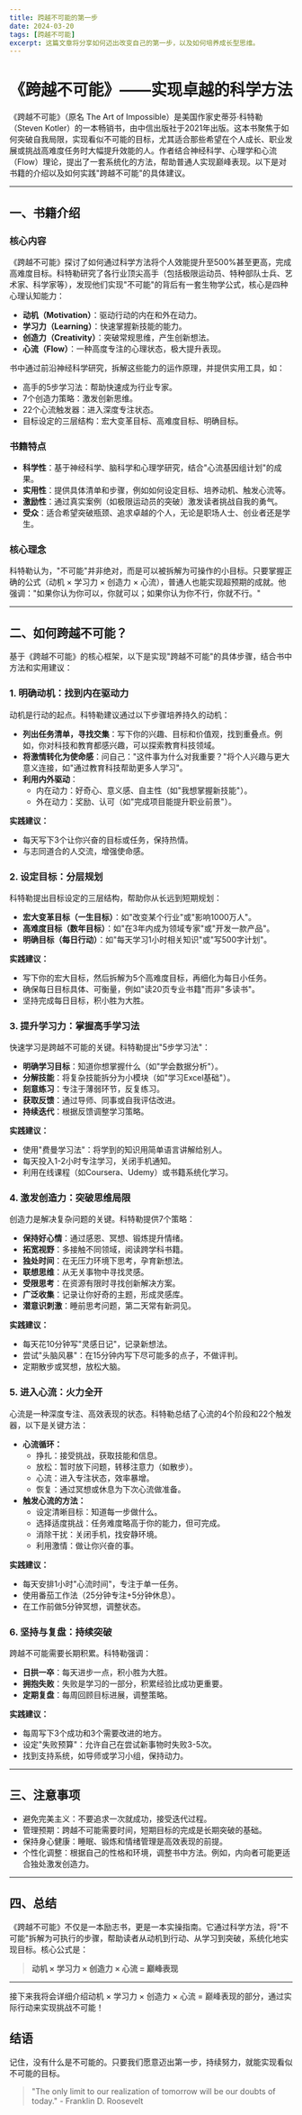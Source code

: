 ```yaml
---
title: 跨越不可能的第一步
date: 2024-03-20
tags: [跨越不可能]
excerpt: 这篇文章将分享如何迈出改变自己的第一步，以及如何培养成长型思维。
---
```


# 《跨越不可能》——实现卓越的科学方法

《跨越不可能》（原名 The Art of Impossible）是美国作家史蒂芬·科特勒（Steven Kotler）的一本畅销书，由中信出版社于2021年出版。这本书聚焦于如何突破自我局限，实现看似不可能的目标，尤其适合那些希望在个人成长、职业发展或挑战高难度任务时大幅提升效能的人。作者结合神经科学、心理学和心流（Flow）理论，提出了一套系统化的方法，帮助普通人实现巅峰表现。以下是对书籍的介绍以及如何实践"跨越不可能"的具体建议。

---

## 一、书籍介绍

### 核心内容

《跨越不可能》探讨了如何通过科学方法将个人效能提升至500%甚至更高，完成高难度目标。科特勒研究了各行业顶尖高手（包括极限运动员、特种部队士兵、艺术家、科学家等），发现他们实现"不可能"的背后有一套生物学公式，核心是四种心理认知能力：

- **动机（Motivation）**：驱动行动的内在和外在动力。
- **学习力（Learning）**：快速掌握新技能的能力。
- **创造力（Creativity）**：突破常规思维，产生创新想法。
- **心流（Flow）**：一种高度专注的心理状态，极大提升表现。

书中通过前沿神经科学研究，拆解这些能力的运作原理，并提供实用工具，如：

- 高手的5步学习法：帮助快速成为行业专家。
- 7个创造力策略：激发创新思维。
- 22个心流触发器：进入深度专注状态。
- 目标设定的三层结构：宏大变革目标、高难度目标、明确目标。

### 书籍特点

- **科学性**：基于神经科学、脑科学和心理学研究，结合"心流基因组计划"的成果。
- **实用性**：提供具体清单和步骤，例如如何设定目标、培养动机、触发心流等。
- **激励性**：通过真实案例（如极限运动员的突破）激发读者挑战自我的勇气。
- **受众**：适合希望突破瓶颈、追求卓越的个人，无论是职场人士、创业者还是学生。

### 核心理念

科特勒认为，"不可能"并非绝对，而是可以被拆解为可操作的小目标。只要掌握正确的公式（动机 × 学习力 × 创造力 × 心流），普通人也能实现超预期的成就。他强调："如果你认为你可以，你就可以；如果你认为你不行，你就不行。"

---

## 二、如何跨越不可能？

基于《跨越不可能》的核心框架，以下是实现"跨越不可能"的具体步骤，结合书中方法和实用建议：

### 1. 明确动机：找到内在驱动力

动机是行动的起点。科特勒建议通过以下步骤培养持久的动机：

- **列出任务清单，寻找交集**：写下你的兴趣、目标和价值观，找到重叠点。例如，你对科技和教育都感兴趣，可以探索教育科技领域。
- **将激情转化为使命感**：问自己："这件事为什么对我重要？"将个人兴趣与更大意义连接，如"通过教育科技帮助更多人学习"。
- **利用内外驱动**：
  - 内在动力：好奇心、意义感、自主性（如"我想掌握新技能"）。
  - 外在动力：奖励、认可（如"完成项目能提升职业前景"）。

**实践建议：**
- 每天写下3个让你兴奋的目标或任务，保持热情。
- 与志同道合的人交流，增强使命感。

### 2. 设定目标：分层规划

科特勒提出目标设定的三层结构，帮助你从长远到短期规划：

- **宏大变革目标（一生目标）**：如"改变某个行业"或"影响1000万人"。
- **高难度目标（数年目标）**：如"在3年内成为领域专家"或"开发一款产品"。
- **明确目标（每日行动）**：如"每天学习1小时相关知识"或"写500字计划"。

**实践建议：**
- 写下你的宏大目标，然后拆解为5个高难度目标，再细化为每日小任务。
- 确保每日目标具体、可衡量，例如"读20页专业书籍"而非"多读书"。
- 坚持完成每日目标，积小胜为大胜。

### 3. 提升学习力：掌握高手学习法

快速学习是跨越不可能的关键。科特勒提出"5步学习法"：

- **明确学习目标**：知道你想掌握什么（如"学会数据分析"）。
- **分解技能**：将复杂技能拆分为小模块（如"学习Excel基础"）。
- **刻意练习**：专注于薄弱环节，反复练习。
- **获取反馈**：通过导师、同事或自我评估改进。
- **持续迭代**：根据反馈调整学习策略。

**实践建议：**
- 使用"费曼学习法"：将学到的知识用简单语言讲解给别人。
- 每天投入1-2小时专注学习，关闭手机通知。
- 利用在线课程（如Coursera、Udemy）或书籍系统化学习。

### 4. 激发创造力：突破思维局限

创造力是解决复杂问题的关键。科特勒提供7个策略：

- **保持好心情**：通过感恩、冥想、锻炼提升情绪。
- **拓宽视野**：多接触不同领域，阅读跨学科书籍。
- **独处时间**：在无压力环境下思考，孕育新想法。
- **联想思维**：从无关事物中寻找灵感。
- **受限思考**：在资源有限时寻找创新解决方案。
- **广泛收集**：记录让你好奇的主题，形成灵感库。
- **潜意识刺激**：睡前思考问题，第二天常有新洞见。

**实践建议：**
- 每天花10分钟写"灵感日记"，记录新想法。
- 尝试"头脑风暴"：在15分钟内写下尽可能多的点子，不做评判。
- 定期散步或冥想，放松大脑。

### 5. 进入心流：火力全开

心流是一种深度专注、高效表现的状态。科特勒总结了心流的4个阶段和22个触发器，以下是关键方法：

- **心流循环：**
  - 挣扎：接受挑战，获取技能和信息。
  - 放松：暂时放下问题，转移注意力（如散步）。
  - 心流：进入专注状态，效率暴增。
  - 恢复：通过冥想或休息为下次心流做准备。
- **触发心流的方法：**
  - 设定清晰目标：知道每一步做什么。
  - 选择适度挑战：任务难度略高于你的能力，但可完成。
  - 消除干扰：关闭手机，找安静环境。
  - 利用激情：做让你兴奋的事。

**实践建议：**
- 每天安排1小时"心流时间"，专注于单一任务。
- 使用番茄工作法（25分钟专注+5分钟休息）。
- 在工作前做5分钟冥想，调整状态。

### 6. 坚持与复盘：持续突破

跨越不可能需要长期积累。科特勒强调：

- **日拱一卒**：每天进步一点，积小胜为大胜。
- **拥抱失败**：失败是学习的一部分，积累经验比成功更重要。
- **定期复盘**：每周回顾目标进展，调整策略。

**实践建议：**
- 每周写下3个成功和3个需要改进的地方。
- 设定"失败预算"：允许自己在尝试新事物时失败3-5次。
- 找到支持系统，如导师或学习小组，保持动力。

---

## 三、注意事项

- 避免完美主义：不要追求一次就成功，接受迭代过程。
- 管理预期：跨越不可能需要时间，短期目标的完成是长期突破的基础。
- 保持身心健康：睡眠、锻炼和情绪管理是高效表现的前提。
- 个性化调整：根据自己的性格和环境，调整书中方法。例如，内向者可能更适合独处激发创造力。

---

## 四、总结

《跨越不可能》不仅是一本励志书，更是一本实操指南。它通过科学方法，将"不可能"拆解为可执行的步骤，帮助读者从动机到行动、从学习到突破，系统化地实现目标。核心公式是：

> **动机 × 学习力 × 创造力 × 心流 = 巅峰表现**

---

接下来我将会详细介绍动机 × 学习力 × 创造力 × 心流 = 巅峰表现的部分，通过实际行动来实现挑战不可能！

## 结语

记住，没有什么是不可能的。只要我们愿意迈出第一步，持续努力，就能实现看似不可能的目标。

> "The only limit to our realization of tomorrow will be our doubts of today." - Franklin D. Roosevelt 